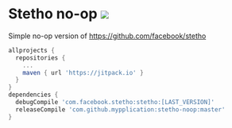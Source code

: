 # Stetho no-op [![](https://jitpack.io/v/mypplication/stetho-noop.svg)](https://jitpack.io/#mypplication/stetho-noop)


Simple no-op version of https://github.com/facebook/stetho 


```groovy
allprojects {
  repositories {
    ...
    maven { url 'https://jitpack.io' }
  }
}
dependencies {
  debugCompile 'com.facebook.stetho:stetho:[LAST_VERSION]'
  releaseCompile 'com.github.mypplication:stetho-noop:master'
}
```
